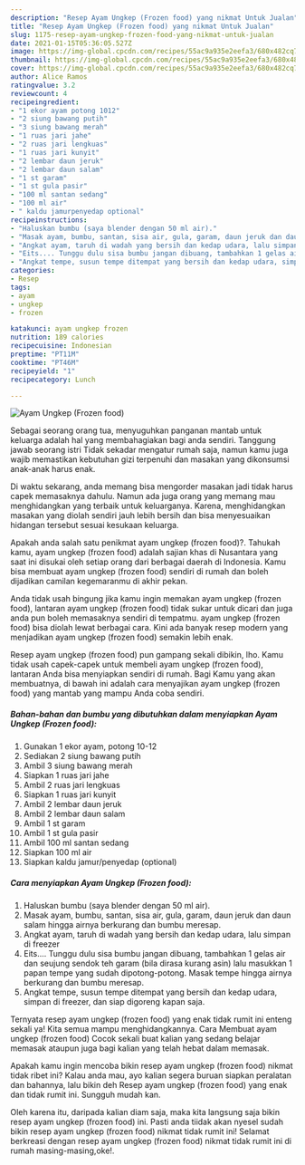 ```yaml
---
description: "Resep Ayam Ungkep (Frozen food) yang nikmat Untuk Jualan"
title: "Resep Ayam Ungkep (Frozen food) yang nikmat Untuk Jualan"
slug: 1175-resep-ayam-ungkep-frozen-food-yang-nikmat-untuk-jualan
date: 2021-01-15T05:36:05.527Z
image: https://img-global.cpcdn.com/recipes/55ac9a935e2eefa3/680x482cq70/ayam-ungkep-frozen-food-foto-resep-utama.jpg
thumbnail: https://img-global.cpcdn.com/recipes/55ac9a935e2eefa3/680x482cq70/ayam-ungkep-frozen-food-foto-resep-utama.jpg
cover: https://img-global.cpcdn.com/recipes/55ac9a935e2eefa3/680x482cq70/ayam-ungkep-frozen-food-foto-resep-utama.jpg
author: Alice Ramos
ratingvalue: 3.2
reviewcount: 4
recipeingredient:
- "1 ekor ayam potong 1012"
- "2 siung bawang putih"
- "3 siung bawang merah"
- "1 ruas jari jahe"
- "2 ruas jari lengkuas"
- "1 ruas jari kunyit"
- "2 lembar daun jeruk"
- "2 lembar daun salam"
- "1 st garam"
- "1 st gula pasir"
- "100 ml santan sedang"
- "100 ml air"
- " kaldu jamurpenyedap optional"
recipeinstructions:
- "Haluskan bumbu (saya blender dengan 50 ml air)."
- "Masak ayam, bumbu, santan, sisa air, gula, garam, daun jeruk dan daun salam hingga airnya berkurang dan bumbu meresap."
- "Angkat ayam, taruh di wadah yang bersih dan kedap udara, lalu simpan di freezer"
- "Eits.... Tunggu dulu sisa bumbu jangan dibuang, tambahkan 1 gelas air dan seujung sendok teh garam (bila dirasa kurang asin) lalu masukkan 1 papan tempe yang sudah dipotong-potong. Masak tempe hingga airnya berkurang dan bumbu meresap."
- "Angkat tempe, susun tempe ditempat yang bersih dan kedap udara, simpan di freezer, dan siap digoreng kapan saja."
categories:
- Resep
tags:
- ayam
- ungkep
- frozen

katakunci: ayam ungkep frozen 
nutrition: 189 calories
recipecuisine: Indonesian
preptime: "PT11M"
cooktime: "PT46M"
recipeyield: "1"
recipecategory: Lunch

---
```



![Ayam Ungkep (Frozen food)](https://img-global.cpcdn.com/recipes/55ac9a935e2eefa3/680x482cq70/ayam-ungkep-frozen-food-foto-resep-utama.jpg)

Sebagai seorang orang tua, menyuguhkan panganan mantab untuk keluarga adalah hal yang membahagiakan bagi anda sendiri. Tanggung jawab seorang istri Tidak sekadar mengatur rumah saja, namun kamu juga wajib memastikan kebutuhan gizi terpenuhi dan masakan yang dikonsumsi anak-anak harus enak.

Di waktu  sekarang, anda memang bisa mengorder masakan jadi tidak harus capek memasaknya dahulu. Namun ada juga orang yang memang mau menghidangkan yang terbaik untuk keluarganya. Karena, menghidangkan masakan yang diolah sendiri jauh lebih bersih dan bisa menyesuaikan hidangan tersebut sesuai kesukaan keluarga. 



Apakah anda salah satu penikmat ayam ungkep (frozen food)?. Tahukah kamu, ayam ungkep (frozen food) adalah sajian khas di Nusantara yang saat ini disukai oleh setiap orang dari berbagai daerah di Indonesia. Kamu bisa membuat ayam ungkep (frozen food) sendiri di rumah dan boleh dijadikan camilan kegemaranmu di akhir pekan.

Anda tidak usah bingung jika kamu ingin memakan ayam ungkep (frozen food), lantaran ayam ungkep (frozen food) tidak sukar untuk dicari dan juga anda pun boleh memasaknya sendiri di tempatmu. ayam ungkep (frozen food) bisa diolah lewat berbagai cara. Kini ada banyak resep modern yang menjadikan ayam ungkep (frozen food) semakin lebih enak.

Resep ayam ungkep (frozen food) pun gampang sekali dibikin, lho. Kamu tidak usah capek-capek untuk membeli ayam ungkep (frozen food), lantaran Anda bisa menyiapkan sendiri di rumah. Bagi Kamu yang akan membuatnya, di bawah ini adalah cara menyajikan ayam ungkep (frozen food) yang mantab yang mampu Anda coba sendiri.

<!--inarticleads1-->

##### Bahan-bahan dan bumbu yang dibutuhkan dalam menyiapkan Ayam Ungkep (Frozen food):

1. Gunakan 1 ekor ayam, potong 10-12
1. Sediakan 2 siung bawang putih
1. Ambil 3 siung bawang merah
1. Siapkan 1 ruas jari jahe
1. Ambil 2 ruas jari lengkuas
1. Siapkan 1 ruas jari kunyit
1. Ambil 2 lembar daun jeruk
1. Ambil 2 lembar daun salam
1. Ambil 1 st garam
1. Ambil 1 st gula pasir
1. Ambil 100 ml santan sedang
1. Siapkan 100 ml air
1. Siapkan  kaldu jamur/penyedap (optional)




<!--inarticleads2-->

##### Cara menyiapkan Ayam Ungkep (Frozen food):

1. Haluskan bumbu (saya blender dengan 50 ml air).
1. Masak ayam, bumbu, santan, sisa air, gula, garam, daun jeruk dan daun salam hingga airnya berkurang dan bumbu meresap.
1. Angkat ayam, taruh di wadah yang bersih dan kedap udara, lalu simpan di freezer
1. Eits.... Tunggu dulu sisa bumbu jangan dibuang, tambahkan 1 gelas air dan seujung sendok teh garam (bila dirasa kurang asin) lalu masukkan 1 papan tempe yang sudah dipotong-potong. Masak tempe hingga airnya berkurang dan bumbu meresap.
1. Angkat tempe, susun tempe ditempat yang bersih dan kedap udara, simpan di freezer, dan siap digoreng kapan saja.




Ternyata resep ayam ungkep (frozen food) yang enak tidak rumit ini enteng sekali ya! Kita semua mampu menghidangkannya. Cara Membuat ayam ungkep (frozen food) Cocok sekali buat kalian yang sedang belajar memasak ataupun juga bagi kalian yang telah hebat dalam memasak.

Apakah kamu ingin mencoba bikin resep ayam ungkep (frozen food) nikmat tidak ribet ini? Kalau anda mau, ayo kalian segera buruan siapkan peralatan dan bahannya, lalu bikin deh Resep ayam ungkep (frozen food) yang enak dan tidak rumit ini. Sungguh mudah kan. 

Oleh karena itu, daripada kalian diam saja, maka kita langsung saja bikin resep ayam ungkep (frozen food) ini. Pasti anda tiidak akan nyesel sudah bikin resep ayam ungkep (frozen food) nikmat tidak rumit ini! Selamat berkreasi dengan resep ayam ungkep (frozen food) nikmat tidak rumit ini di rumah masing-masing,oke!.

